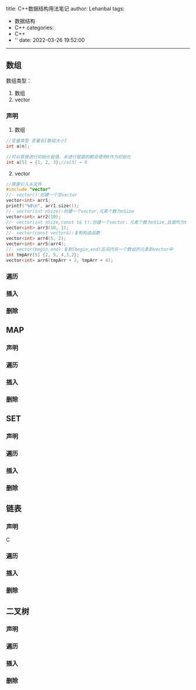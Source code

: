 title: C++数据结构用法笔记
author: Lehanbal
tags:
  - 数据结构
  - C++
categories:
  - C++
  - ''
date: 2022-03-26 19:52:00
---
## 数组
数组类型：
1. 数组
2. vector

### 声明

1. 数组

```c++
//变量类型 变量名[数组大小]
int a[n];

//可以直接进行初始化赋值，未进行赋值的都会使用0作为初始化
int a[5] = {1, 2, 3};//a[3] = 0
```

2. vector

```c++
//需要引入头文件
#include "vector"
//- vector():创建一个空vector
vector<int> arr1;
printf("%d\n", arr1.size());
//- vector(int nSize):创建一个vector,元素个数为nSize
vector<int> arr2(10);
//- vector(int nSize,const t& t):创建一个vector，元素个数为nSize,且值均为t
vector<int> arr3(10, 1);
//- vector(const vector&):复制构造函数
vector<int> arr4(5, 2);
vector<int> arr5(arr4);
//- vector(begin,end):复制[begin,end)区间内另一个数组的元素到vector中
int tmpArr[5] {2, 5, 4,3,2};
vector<int> arr6(tmpArr + 2, tmpArr + 4);
```

### 遍历



### 插入



### 删除



## MAP

### 声明



### 遍历



### 插入



### 删除



## SET

### 声明



### 遍历



### 插入



### 删除



## 链表

### 声明

C

### 遍历



### 插入



### 删除



## 二叉树

### 声明



### 遍历



### 插入



### 删除